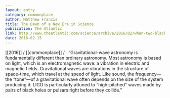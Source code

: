 ```yaml
---
layout: entry
category: commonplace
author: Matthew Francis
title: The Dawn of a New Era in Science
publication: The Atlantic
link: http://www.theatlantic.com/science/archive/2016/02/when-two-black-holes-collide/462279/
date: 2016-02-15
---
```


[[2016]] / [[commonplace]] / 
 
“Gravitational-wave astronomy is fundamentally different than ordinary astronomy. Most astronomy is based on light, which is an electromagnetic wave: a vibration in electric and magnetic fields. Gravitational waves are vibrations in the structure of space-time, which travel at the speed of light. Like sound, the frequency—the “tone”—of a gravitational wave often depends on the size of the system producing it. LIGO is particularly attuned to “high-pitched” waves made by pairs of black holes or pulsars right before they collide.”


